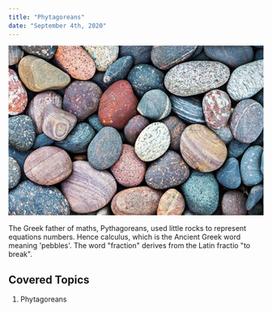 ```yaml
---
title: "Phytagoreans"
date: "September 4th, 2020"
---
```


![Image](../images/pebbles.jpg)

The Greek father of maths, Pythagoreans, used little rocks to represent equations numbers. Hence calculus, which is the Ancient Greek word meaning 'pebbles'. The word "fraction" derives from the Latin fractio "to break".

## Covered Topics

1. Phytagoreans